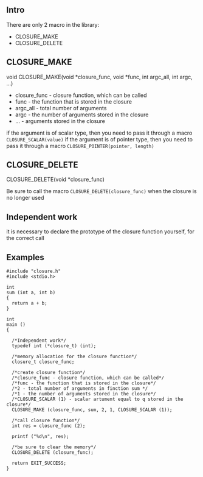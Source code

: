 ## Intro
There are only 2 macro in the library:
* CLOSURE_MAKE
* CLOSURE_DELETE

## CLOSURE_MAKE

void CLOSURE_MAKE(void *closure_func, void *func, int argc_all, int argc, ...)

* closure_func - closure function, which can be called
* func - the function that is stored in the closure
* argc_all - total number of arguments
* argc - the number of arguments stored in the closure
* ... - arguments stored in the closure

if the argument is of scalar type, then you need to pass it through a macro
```CLOSURE_SCALAR(value)```
if the argument is of pointer type, then you need to pass it through a macro
```CLOSURE_POINTER(pointer, length)```

## CLOSURE_DELETE
CLOSURE_DELETE(void *closure_func)

Be sure to call the macro ```CLOSURE_DELETE(closure_func)``` when the closure is no longer used

## Independent work
it is necessary to declare the prototype of the closure function yourself, for the correct call

## Examples

```
#include "closure.h"
#include <stdio.h>

int
sum (int a, int b)
{
  return a + b;
}

int
main ()
{

  /*Independent work*/
  typedef int (*closure_t) (int);

  /*memory allocation for the closure function*/
  closure_t closure_func;

  /*create closure function*/
  /*closure_func - closure function, which can be called*/
  /*func - the function that is stored in the closure*/
  /*2 - total number of arguments in finction sum */
  /*1 - the number of arguments stored in the closure*/
  /*CLOSURE_SCALAR (1) - scalar artument equal to q stored in the closure*/
  CLOSURE_MAKE (closure_func, sum, 2, 1, CLOSURE_SCALAR (1));

  /*call closure function*/
  int res = closure_func (2);

  printf ("%d\n", res);

  /*be sure to clear the memory*/
  CLOSURE_DELETE (closure_func);

  return EXIT_SUCCESS;
}

```

